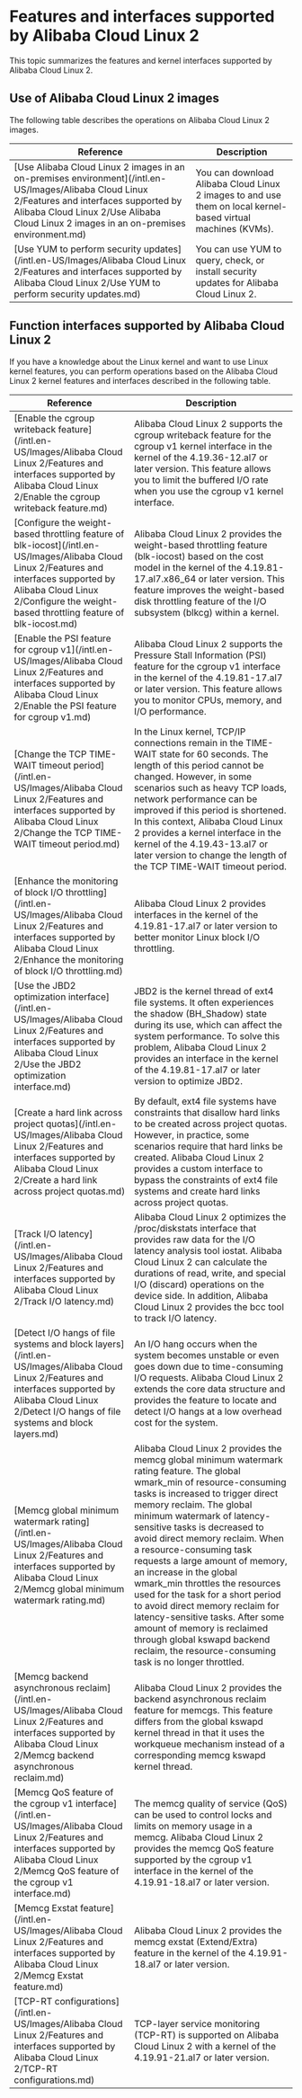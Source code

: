 # Features and interfaces supported by Alibaba Cloud Linux 2

This topic summarizes the features and kernel interfaces supported by Alibaba Cloud Linux 2.

## Use of Alibaba Cloud Linux 2 images

The following table describes the operations on Alibaba Cloud Linux 2 images.

|Reference|Description|
|---------|-----------|
|[Use Alibaba Cloud Linux 2 images in an on-premises environment](/intl.en-US/Images/Alibaba Cloud Linux 2/Features and interfaces supported by Alibaba Cloud Linux 2/Use Alibaba Cloud Linux 2 images in an on-premises environment.md)|You can download Alibaba Cloud Linux 2 images to and use them on local kernel-based virtual machines \(KVMs\).|
|[Use YUM to perform security updates](/intl.en-US/Images/Alibaba Cloud Linux 2/Features and interfaces supported by Alibaba Cloud Linux 2/Use YUM to perform security updates.md)|You can use YUM to query, check, or install security updates for Alibaba Cloud Linux 2.|

## Function interfaces supported by Alibaba Cloud Linux 2

If you have a knowledge about the Linux kernel and want to use Linux kernel features, you can perform operations based on the Alibaba Cloud Linux 2 kernel features and interfaces described in the following table.

|Reference|Description|
|---------|-----------|
|[Enable the cgroup writeback feature](/intl.en-US/Images/Alibaba Cloud Linux 2/Features and interfaces supported by Alibaba Cloud Linux 2/Enable the cgroup writeback feature.md)|Alibaba Cloud Linux 2 supports the cgroup writeback feature for the cgroup v1 kernel interface in the kernel of the 4.19.36-12.al7 or later version. This feature allows you to limit the buffered I/O rate when you use the cgroup v1 kernel interface.|
|[Configure the weight-based throttling feature of blk-iocost](/intl.en-US/Images/Alibaba Cloud Linux 2/Features and interfaces supported by Alibaba Cloud Linux 2/Configure the weight-based throttling feature of blk-iocost.md)|Alibaba Cloud Linux 2 provides the weight-based throttling feature \(blk-iocost\) based on the cost model in the kernel of the 4.19.81-17.al7.x86\_64 or later version. This feature improves the weight-based disk throttling feature of the I/O subsystem \(blkcg\) within a kernel.|
|[Enable the PSI feature for cgroup v1](/intl.en-US/Images/Alibaba Cloud Linux 2/Features and interfaces supported by Alibaba Cloud Linux 2/Enable the PSI feature for cgroup v1.md)|Alibaba Cloud Linux 2 supports the Pressure Stall Information \(PSI\) feature for the cgroup v1 interface in the kernel of the 4.19.81-17.al7 or later version. This feature allows you to monitor CPUs, memory, and I/O performance.|
|[Change the TCP TIME-WAIT timeout period](/intl.en-US/Images/Alibaba Cloud Linux 2/Features and interfaces supported by Alibaba Cloud Linux 2/Change the TCP TIME-WAIT timeout period.md)|In the Linux kernel, TCP/IP connections remain in the TIME-WAIT state for 60 seconds. The length of this period cannot be changed. However, in some scenarios such as heavy TCP loads, network performance can be improved if this period is shortened. In this context, Alibaba Cloud Linux 2 provides a kernel interface in the kernel of the 4.19.43-13.al7 or later version to change the length of the TCP TIME-WAIT timeout period.|
|[Enhance the monitoring of block I/O throttling](/intl.en-US/Images/Alibaba Cloud Linux 2/Features and interfaces supported by Alibaba Cloud Linux 2/Enhance the monitoring of block I/O throttling.md)|Alibaba Cloud Linux 2 provides interfaces in the kernel of the 4.19.81-17.al7 or later version to better monitor Linux block I/O throttling.|
|[Use the JBD2 optimization interface](/intl.en-US/Images/Alibaba Cloud Linux 2/Features and interfaces supported by Alibaba Cloud Linux 2/Use the JBD2 optimization interface.md)|JBD2 is the kernel thread of ext4 file systems. It often experiences the shadow \(BH\_Shadow\) state during its use, which can affect the system performance. To solve this problem, Alibaba Cloud Linux 2 provides an interface in the kernel of the 4.19.81-17.al7 or later version to optimize JBD2.|
|[Create a hard link across project quotas](/intl.en-US/Images/Alibaba Cloud Linux 2/Features and interfaces supported by Alibaba Cloud Linux 2/Create a hard link across project quotas.md)|By default, ext4 file systems have constraints that disallow hard links to be created across project quotas. However, in practice, some scenarios require that hard links be created. Alibaba Cloud Linux 2 provides a custom interface to bypass the constraints of ext4 file systems and create hard links across project quotas.|
|[Track I/O latency](/intl.en-US/Images/Alibaba Cloud Linux 2/Features and interfaces supported by Alibaba Cloud Linux 2/Track I/O latency.md)|Alibaba Cloud Linux 2 optimizes the /proc/diskstats interface that provides raw data for the I/O latency analysis tool iostat. Alibaba Cloud Linux 2 can calculate the durations of read, write, and special I/O \(discard\) operations on the device side. In addition, Alibaba Cloud Linux 2 provides the bcc tool to track I/O latency.|
|[Detect I/O hangs of file systems and block layers](/intl.en-US/Images/Alibaba Cloud Linux 2/Features and interfaces supported by Alibaba Cloud Linux 2/Detect I/O hangs of file systems and block layers.md)|An I/O hang occurs when the system becomes unstable or even goes down due to time-consuming I/O requests. Alibaba Cloud Linux 2 extends the core data structure and provides the feature to locate and detect I/O hangs at a low overhead cost for the system.|
|[Memcg global minimum watermark rating](/intl.en-US/Images/Alibaba Cloud Linux 2/Features and interfaces supported by Alibaba Cloud Linux 2/Memcg global minimum watermark rating.md)|Alibaba Cloud Linux 2 provides the memcg global minimum watermark rating feature. The global wmark\_min of resource-consuming tasks is increased to trigger direct memory reclaim. The global minimum watermark of latency-sensitive tasks is decreased to avoid direct memory reclaim. When a resource-consuming task requests a large amount of memory, an increase in the global wmark\_min throttles the resources used for the task for a short period to avoid direct memory reclaim for latency-sensitive tasks. After some amount of memory is reclaimed through global kswapd backend reclaim, the resource-consuming task is no longer throttled.|
|[Memcg backend asynchronous reclaim](/intl.en-US/Images/Alibaba Cloud Linux 2/Features and interfaces supported by Alibaba Cloud Linux 2/Memcg backend asynchronous reclaim.md)|Alibaba Cloud Linux 2 provides the backend asynchronous reclaim feature for memcgs. This feature differs from the global kswapd kernel thread in that it uses the workqueue mechanism instead of a corresponding memcg kswapd kernel thread.|
|[Memcg QoS feature of the cgroup v1 interface](/intl.en-US/Images/Alibaba Cloud Linux 2/Features and interfaces supported by Alibaba Cloud Linux 2/Memcg QoS feature of the cgroup v1 interface.md)|The memcg quality of service \(QoS\) can be used to control locks and limits on memory usage in a memcg. Alibaba Cloud Linux 2 provides the memcg QoS feature supported by the cgroup v1 interface in the kernel of the 4.19.91-18.al7 or later version.|
|[Memcg Exstat feature](/intl.en-US/Images/Alibaba Cloud Linux 2/Features and interfaces supported by Alibaba Cloud Linux 2/Memcg Exstat feature.md)|Alibaba Cloud Linux 2 provides the memcg exstat \(Extend/Extra\) feature in the kernel of the 4.19.91-18.al7 or later version.|
|[TCP-RT configurations](/intl.en-US/Images/Alibaba Cloud Linux 2/Features and interfaces supported by Alibaba Cloud Linux 2/TCP-RT configurations.md)|TCP-layer service monitoring \(TCP-RT\) is supported on Alibaba Cloud Linux 2 with a kernel of the 4.19.91-21.al7 or later version.|

